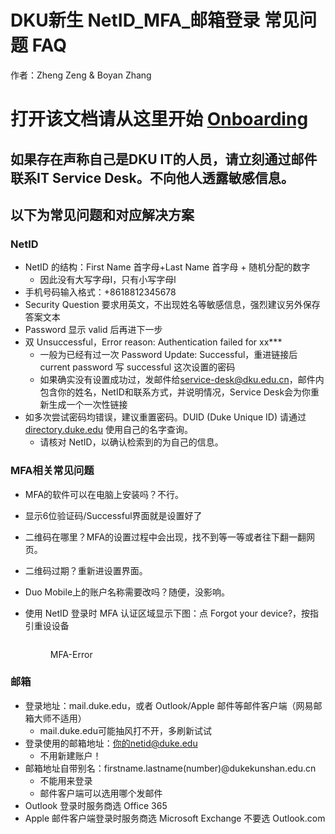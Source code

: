 # DKU新生 NetID\_MFA\_邮箱登录 常见问题 FAQ

作者：Zheng Zeng & Boyan Zhang

# 打开该文档请从这里开始 [Onboarding](Onboarding.md)

## 如果存在声称自己是DKU IT的人员，请立刻通过邮件联系IT Service Desk。不向他人透露敏感信息。

## 以下为常见问题和对应解决方案

### NetID

* NetID 的结构：First Name 首字母+Last Name 首字母 + 随机分配的数字
  * 因此没有大写字母I，只有小写字母l
* 手机号码输入格式：+8618812345678
* Security Question 要求用英文，不出现姓名等敏感信息，强烈建议另外保存答案文本
* Password 显示 valid 后再进下一步
* 双 Unsuccessful，Error reason: Authentication failed for xx\*\*\*
  * 一般为已经有过一次 Password Update: Successful，重进链接后 current password 写 successful 这次设置的密码
  * 如果确实没有设置成功过，发邮件给[service-desk@dku.edu.cn](https://service-desk@dku.edu.cn)，邮件内包含你的姓名，NetID和联系方式，并说明情况，Service Desk会为你重新生成一个一次性链接
* 如多次尝试密码均错误，建议重置密码。DUID (Duke Unique ID) 请通过 [directory.duke.edu](https://directory.duke.edu/) 使用自己的名字查询。
  * 请核对 NetID，以确认检索到的为自己的信息。  

### MFA相关常见问题

* MFA的软件可以在电脑上安装吗？不行。
* 显示6位验证码/Successful界面就是设置好了
* 二维码在哪里？MFA的设置过程中会出现，找不到等一等或者往下翻一翻网页。
* 二维码过期？重新进设置界面。
* Duo Mobile上的账户名称需要改吗？随便，没影响。
*   使用 NetID 登录时 MFA 认证区域显示下图：点 Forgot your device?，按指引重设设备&#x20;

    <figure><img src="https://s1.ax1x.com/2023/07/18/pCTAgxK.jpg" alt=""><figcaption><p>MFA-Error</p></figcaption></figure>

### 邮箱

* 登录地址：mail.duke.edu，或者 Outlook/Apple 邮件等邮件客户端（网易邮箱大师不适用）
  * mail.duke.edu可能抽风打不开，多刷新试试
* 登录使用的邮箱地址：你的netid@duke.edu
  * 不用新建账户！
* 邮箱地址自带别名：firstname.lastname(number)@dukekunshan.edu.cn
  * 不能用来登录
  * 邮件客户端可以选用哪个发邮件
* Outlook 登录时服务商选 Office 365
* Apple 邮件客户端登录时服务商选 Microsoft Exchange 不要选 Outlook.com
